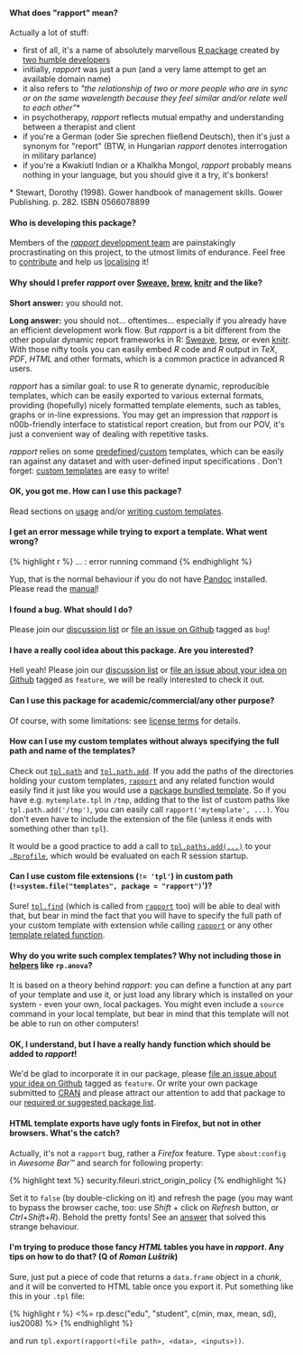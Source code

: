 #### What does "rapport" mean?

Actually a lot of stuff:

- first of all, it's a name of absolutely marvellous <a id="infinite-loop" href="#infinite-loop">R package</a> created by [two humble developers](#contact)
- initially, _rapport_ was just a pun (and a very lame attempt to get an available domain name)
- it also refers to _"the relationship of two or more people who are in sync or on the same wavelength because they feel similar and/or relate well to each other"_\*
- in psychotherapy, _rapport_ reflects mutual empathy and understanding between a therapist and client
- if you're a German (oder Sie sprechen fließend Deutsch), then it's just a synonym for "report" (BTW, in Hungarian *rapport* denotes interrogation in military parlance)
- if you're a Kwakiutl Indian or a Khalkha Mongol, _rapport_ probably means nothing in your language, but you should give it a try, it's bonkers!

\* Stewart, Dorothy (1998). Gower handbook of management skills. Gower Publishing. p. 282. ISBN 0566078899

<a id="authors"> </a>
#### Who is developing this package?

Members of the [_rapport_ development team](#contact) are painstakingly procrastinating on this project, to the utmost limits of endurance. Feel free to [contribute](#custom) and help us [localising](#translate) it!

#### Why should I prefer *rapport* over [Sweave](http://www.stat.uni-muenchen.de/~leisch/Sweave/), [brew](http://cran.r-project.org/web/packages/brew/index.html), [knitr](https://github.com/yihui/knitr) and the like?

**Short answer:** you should not.

**Long answer:**  you should not... oftentimes... especially if you already have an efficient development work flow. But *rapport* is a bit different from the other popular dynamic report frameworks in R: [Sweave](http://www.stat.uni-muenchen.de/~leisch/Sweave/), [brew](http://cran.r-project.org/web/packages/brew/index.html), or even [knitr](https://github.com/yihui/knitr). With those nifty tools you can easily embed _R_ code and _R_ output in _TeX_, _PDF_, _HTML_ and other formats, which is a common practice in advanced R users.

_rapport_ has a similar goal: to use R to generate dynamic, reproducible templates, which can be easily exported to various external formats, providing (hopefully) nicely formatted template elements, such as tables, graphs or in-line expressions. You may get an impression that _rapport_ is n00b-friendly interface to statistical report creation, but from our POV, it's just a convenient way of dealing with repetitive tasks.

_rapport_ relies on some [predefined](#templates)/[custom](#custom) templates, which can be easily ran against any dataset and with user-defined input specifications <!-- add links to inputs section -->. Don't forget: [custom templates](#custom) are easy to write!

#### OK, you got me. How can I use this package?

Read sections on [usage](#usage) and/or [writing custom templates](#custom).

#### I get an error message while trying to export a template. What went wrong?

{% highlight r %}
... : error running command
{% endhighlight %}

Yup, that is the normal behaviour if you do not have [Pandoc](http://johnmacfarlane.net/pandoc/index.html) installed. Please read the [manual](#install)!

#### I found a bug. What should I do?

Please join our [discussion list](#discuss) or [file an issue on Github](https://github.com/rapporter/rapport/issues) tagged as `bug`!

#### I have a really cool idea about this package. Are you interested?

Hell yeah! Please join our [discussion list](#discuss) or [file an issue about your idea on Github](https://github.com/rapporter/rapport/issues) tagged as `feature`, we will be really interested to check it out.

#### Can I use this package for academic/commercial/any other purpose?

Of course, with some limitations: see [license terms](#license) for details.

#### How can I use my custom templates without always specifying the full path and name of the templates?

Check out [`tpl.path`](/functions#tpl.path) and [`tpl.path.add`](/functions#tpl.path.add). If you add the paths of the directories holding your custom templates, [`rapport`](/functions#rapport) and any related function would easily find it just like you would use a [package bundled template](#templates). So if you have e.g. `mytemplate.tpl` in `/tmp`, adding that to the list of custom paths like `tpl.path.add('/tmp')`, you can easily call `rapport('mytemplate', ...)`. You don't even have to include the extension of the file (unless it ends with something other than `tpl`).

It would be a good practice to add a call to [`tpl.paths.add(...)`](/functions#tpl.paths.add) to your [`.Rprofile`](http://www.statmethods.net/interface/customizing.html), which would be evaluated on each R session startup.

#### Can I use custom file extensions (`!= 'tpl'`) in custom path (`!=system.file("templates", package = "rapport")`')?

Sure! [`tpl.find`](#tpl.find) (which is called from [`rapport`](/functions#rapport) too) will be able to deal with that, but bear in mind the fact that you will have to specify the full path of your custom template with extension while calling [`rapport`](/functions#rapport) or any other [template related function](#Template-related-functions).

#### Why do you write such complex templates? Why not including those in [helpers](/functions) like `rp.anova`?

It is based on a theory behind *rapport*: you can define a function at any part of your template and use it, or just load any library which is installed on your system - even your own, local packages. You might even include a `source` command in your local template, but bear in mind that this template will not be able to run on other computers!

#### OK, I understand, but I have a really handy function which should be added to *rapport*!

We'd be glad to incorporate it in our package, please [file an issue about your idea on Github](https://github.com/rapporter/rapport/issues) tagged as `feature`. Or write your own package submitted to [CRAN](http://cran.r-project.org) and please attract our attention to add that package to our [required or suggested package list](https://github.com/rapporter/rapport/blob/master/DESCRIPTION).

#### HTML template exports have ugly fonts in Firefox, but not in other browsers. What's the catch?

Actually, it's not a `rapport` bug, rather a *Firefox* feature. Type `about:config` in *Awesome Bar&trade;* and search for following property:

{% highlight text %}
security.fileuri.strict_origin_policy
{% endhighlight %}

Set it to `false` (by double-clicking on it) and refresh the page (you may want to bypass the browser cache, too: use *Shift* + click on *Refresh* button, or *Ctrl*+*Shift*+*R*). Behold the pretty fonts! See an [answer](http://stackoverflow.com/a/3704578/457898) that solved this strange behaviour.

#### I'm trying to produce those fancy _HTML_ tables you have in _rapport_. Any tips on how to do that? (Q of _Roman Luštrik_)

Sure, just put a piece of code that returns a `data.frame` object in a _chunk_, and it will be converted to HTML table once you export it. Put something like this in your `.tpl` file:

{% highlight r %}
<%=
rp.desc("edu", "student", c(min, max, mean, sd), ius2008)
%>
{% endhighlight %}

and run `tpl.export(rapport(<file path>, <data>, <inputs>))`.
